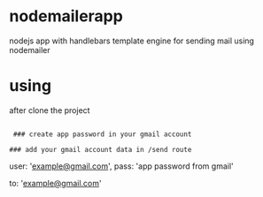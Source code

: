 # nodemailerapp
nodejs app with handlebars template engine for sending mail using nodemailer 

# using
after clone the project 
``` npm install

 ### create app password in your gmail account 

### add your gmail account data in /send route 

```
 user: 'example@gmail.com',
pass: 'app password from gmail' 

to: 'example@gmail.com' 
